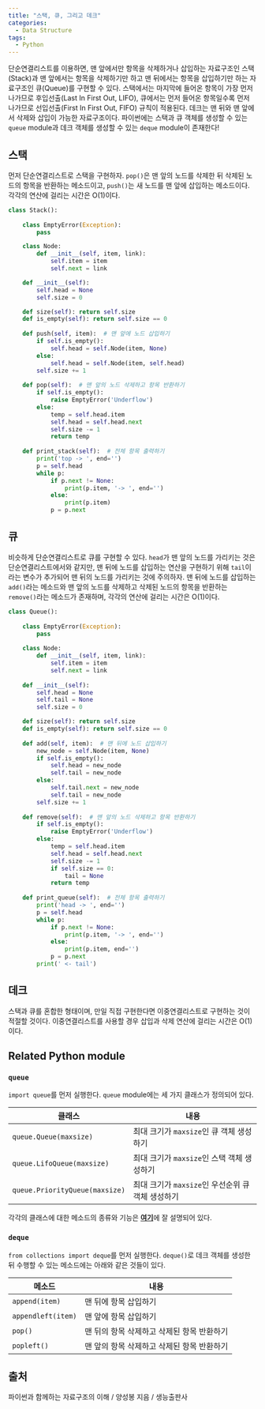 ```yaml
---
title: "스택, 큐, 그리고 데크"
categories:
  - Data Structure
tags:
  - Python
---
```


단순연결리스트를 이용하면, 맨 앞에서만 항목을 삭제하거나 삽입하는 자료구조인 스택(Stack)과 맨 앞에서는 항목을 삭제하기만 하고 맨 뒤에서는 항목을 삽입하기만 하는 자료구조인 큐(Queue)를 구현할 수 있다. 스택에서는 마지막에 들어온 항목이 가장 먼저 나가므로 후입선출(Last In First Out, LIFO), 큐에서는 먼저 들어온 항목일수록 먼저 나가므로 선입선출(First In First Out, FIFO) 규칙이 적용된다. 데크는 맨 뒤와 맨 앞에서 삭제와 삽입이 가능한 자료구조이다. 파이썬에는 스택과 큐 객체를 생성할 수 있는 `queue` module과 데크 객체를 생성할 수 있는 `deque` module이 존재한다!

## 스택

먼저 단순연결리스트로 스택을 구현하자. `pop()`은 맨 앞의 노드를 삭제한 뒤 삭제된 노드의 항목을 반환하는 메소드이고, `push()`는 새 노드를 맨 앞에 삽입하는 메소드이다. 각각의 연산에 걸리는 시간은 O(1)이다. 

```python
class Stack():
    
    class EmptyError(Exception):
        pass

    class Node:
        def __init__(self, item, link):
            self.item = item
            self.next = link

    def __init__(self):
        self.head = None
        self.size = 0

    def size(self): return self.size
    def is_empty(self): return self.size == 0
    
    def push(self, item):  # 맨 앞에 노드 삽입하기
        if self.is_empty():
            self.head = self.Node(item, None)
        else:
            self.head = self.Node(item, self.head)
        self.size += 1
    
    def pop(self):  # 맨 앞의 노드 삭제하고 항목 반환하기
        if self.is_empty():
            raise EmptyError('Underflow')
        else:
            temp = self.head.item
            self.head = self.head.next
            self.size -= 1
            return temp
    
    def print_stack(self):  # 전체 항목 출력하기
        print('top -> ', end='')
        p = self.head
        while p:
            if p.next != None:
                print(p.item, '-> ', end='')
            else:
                print(p.item)
            p = p.next
```

## 큐

비슷하게 단순연결리스트로 큐를 구현할 수 있다. `head`가 맨 앞의 노드를 가리키는 것은 단순연결리스트에서와 같지만, 맨 뒤에 노드를 삽입하는 연산을 구현하기 위해 `tail`이라는 변수가 추가되어 맨 뒤의 노드를 가리키는 것에 주의하자. 맨 뒤에 노드를 삽입하는 `add()`라는 메소드와 맨 앞의 노드를 삭제하고 삭제된 노드의 항목을 반환하는 `remove()`라는 메소드가 존재하며, 각각의 연산에 걸리는 시간은 O(1)이다.

```python
class Queue():
    
    class EmptyError(Exception):
        pass
    
    class Node:
        def __init__(self, item, link):
            self.item = item
            self.next = link
    
    def __init__(self):
        self.head = None
        self.tail = None
        self.size = 0

    def size(self): return self.size
    def is_empty(self): return self.size == 0        
        
    def add(self, item):  # 맨 뒤에 노드 삽입하기
        new_node = self.Node(item, None)
        if self.is_empty():
            self.head = new_node
            self.tail = new_node
        else:
            self.tail.next = new_node
            self.tail = new_node
        self.size += 1
    
    def remove(self):  # 맨 앞의 노드 삭제하고 항목 반환하기
        if self.is_empty():
            raise EmptyError('Underflow')
        else:
            temp = self.head.item
            self.head = self.head.next
            self.size -= 1
            if self.size == 0:
                tail = None
            return temp
        
    def print_queue(self):  # 전체 항목 출력하기
        print('head -> ', end='')
        p = self.head
        while p:
            if p.next != None:
                print(p.item, '-> ', end='')
            else:
                print(p.item, end='')
            p = p.next
        print(' <- tail')
```

## 데크
스택과 큐를 혼합한 형태이며, 만일 직접 구현한다면 이중연결리스트로 구현하는 것이 적절할 것이다. 이중연결리스트를 사용할 경우 삽입과 삭제 연산에 걸리는 시간은 O(1)이다. 

## Related Python module

### `queue`

`import queue`를 먼저 실행한다. `queue` module에는 세 가지 클래스가 정의되어 있다. 

|클래스|내용|
|---|---|
|`queue.Queue(maxsize)`|최대 크기가 `maxsize`인 큐 객체 생성하기|
|`queue.LifoQueue(maxsize)`|최대 크기가 `maxsize`인 스택 객체 생성하기|
|`queue.PriorityQueue(maxsize)`|최대 크기가 `maxsize`인 우선순위 큐 객체 생성하기|

각각의 클래스에 대한 메소드의 종류와 기능은 [**여기**](https://docs.python.org/ko/3/library/asyncio-queue.html)에 잘 설명되어 있다.

### `deque`

`from collections import deque`를 먼저 실행한다. `deque()`로 데크 객체를 생성한 뒤 수행할 수 있는 메소드에는 아래와 같은 것들이 있다. 

|메소드|내용|
|---|---|
|`append(item)`|맨 뒤에 항목 삽입하기|
|`appendleft(item)`|맨 앞에 항목 삽입하기|
|`pop()`|맨 뒤의 항목 삭제하고 삭제된 항목 반환하기|
|`popleft()`|맨 앞의 항목 삭제하고 삭제된 항목 반환하기|

## 출처
파이썬과 함께하는 자료구조의 이해 / 양성봉 지음 / 생능출판사
